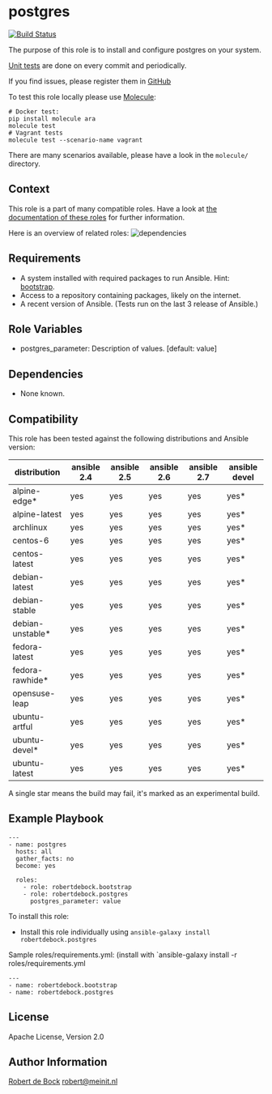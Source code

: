 postgres
=========

[![Build Status](https://travis-ci.org/robertdebock/ansible-role-postgres.svg?branch=master)](https://travis-ci.org/robertdebock/ansible-role-postgres)

The purpose of this role is to install and configure postgres on your system.

[Unit tests](https://travis-ci.org/robertdebock/ansible-role-postgres) are done on every commit and periodically.

If you find issues, please register them in [GitHub](https://github.com/robertdebock/ansible-role-postgres/issues)

To test this role locally please use [Molecule](https://github.com/metacloud/molecule):
```
# Docker test:
pip install molecule ara
molecule test
# Vagrant tests
molecule test --scenario-name vagrant
```
There are many scenarios available, please have a look in the `molecule/` directory.

Context
--------
This role is a part of many compatible roles. Have a look at [the documentation of these roles](https://robertdebock.nl/) for further information.

Here is an overview of related roles:
![dependencies](https://raw.githubusercontent.com/robertdebock/drawings/artifacts/postgres.png "Dependency")

Requirements
------------

- A system installed with required packages to run Ansible. Hint: [bootstrap](https://galaxy.ansible.com/robertdebock/bootstrap).
- Access to a repository containing packages, likely on the internet.
- A recent version of Ansible. (Tests run on the last 3 release of Ansible.)

Role Variables
--------------

- postgres_parameter: Description of values. [default: value]

Dependencies
------------

- None known.

Compatibility
-------------

This role has been tested against the following distributions and Ansible version:

|distribution|ansible 2.4|ansible 2.5|ansible 2.6|ansible 2.7|ansible devel|
|------------|-----------|-----------|-----------|-----------|-------------|
|alpine-edge*|yes|yes|yes|yes|yes*|
|alpine-latest|yes|yes|yes|yes|yes*|
|archlinux|yes|yes|yes|yes|yes*|
|centos-6|yes|yes|yes|yes|yes*|
|centos-latest|yes|yes|yes|yes|yes*|
|debian-latest|yes|yes|yes|yes|yes*|
|debian-stable|yes|yes|yes|yes|yes*|
|debian-unstable*|yes|yes|yes|yes|yes*|
|fedora-latest|yes|yes|yes|yes|yes*|
|fedora-rawhide*|yes|yes|yes|yes|yes*|
|opensuse-leap|yes|yes|yes|yes|yes*|
|ubuntu-artful|yes|yes|yes|yes|yes*|
|ubuntu-devel*|yes|yes|yes|yes|yes*|
|ubuntu-latest|yes|yes|yes|yes|yes*|

A single star means the build may fail, it's marked as an experimental build.

Example Playbook
----------------

```
---
- name: postgres
  hosts: all
  gather_facts: no
  become: yes

  roles:
    - role: robertdebock.bootstrap
    - role: robertdebock.postgres
      postgres_parameter: value
```

To install this role:
- Install this role individually using `ansible-galaxy install robertdebock.postgres`

Sample roles/requirements.yml: (install with `ansible-galaxy install -r roles/requirements.yml
```
---
- name: robertdebock.bootstrap
- name: robertdebock.postgres
```

License
-------

Apache License, Version 2.0

Author Information
------------------

[Robert de Bock](https://robertdebock.nl/) <robert@meinit.nl>